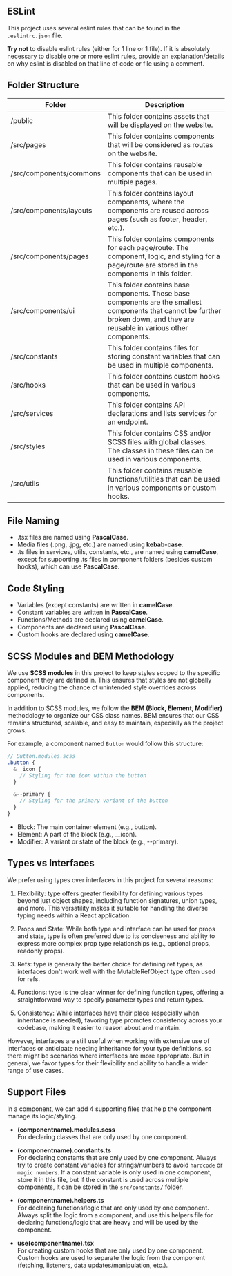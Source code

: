 ## ESLint

This project uses several eslint rules that can be found in the `.eslintrc.json` file.<br/>

**Try not** to disable eslint rules (either for 1 line or 1 file). If it is absolutely necessary to disable one or more eslint rules, provide an explanation/details on why eslint is disabled on that line of code or file using a comment.

## Folder Structure

| Folder                  | Description                                                                                                                                                                    |
| ----------------------- | ------------------------------------------------------------------------------------------------------------------------------------------------------------------------------ |
| /public                 | This folder contains assets that will be displayed on the website.                                                                                                             |
| /src/pages              | This folder contains components that will be considered as routes on the website.                                                                                              |
| /src/components/commons | This folder contains reusable components that can be used in multiple pages.                                                                                                   |
| /src/components/layouts | This folder contains layout components, where the components are reused across pages (such as footer, header, etc.).                                                           |
| /src/components/pages   | This folder contains components for each page/route. The component, logic, and styling for a page/route are stored in the components in this folder.                           |
| /src/components/ui      | This folder contains base components. These base components are the smallest components that cannot be further broken down, and they are reusable in various other components. |
| /src/constants          | This folder contains files for storing constant variables that can be used in multiple components.                                                                             |
| /src/hooks              | This folder contains custom hooks that can be used in various components.                                                                                                      |
| /src/services           | This folder contains API declarations and lists services for an endpoint.                                                                                                      |
| /src/styles             | This folder contains CSS and/or SCSS files with global classes. The classes in these files can be used in various components.                                                  |
| /src/utils              | This folder contains reusable functions/utilities that can be used in various components or custom hooks.                                                                      |

## File Naming

- .tsx files are named using **PascalCase**.
- Media files (.png, .jpg, etc.) are named using **kebab-case**.
- .ts files in services, utils, constants, etc., are named using **camelCase**, except for supporting .ts files in component folders (besides custom hooks), which can use **PascalCase**.

## Code Styling

- Variables (except constants) are written in **camelCase**.<br/>
- Constant variables are written in **PascalCase**.<br/>
- Functions/Methods are declared using **camelCase**.<br/>
- Components are declared using **PascalCase**.<br/>
- Custom hooks are declared using **camelCase**.<br/>

## SCSS Modules and BEM Methodology

We use **SCSS modules** in this project to keep styles scoped to the specific component they are defined in. This ensures that styles are not globally applied, reducing the chance of unintended style overrides across components.

In addition to SCSS modules, we follow the **BEM (Block, Element, Modifier)** methodology to organize our CSS class names. BEM ensures that our CSS remains structured, scalable, and easy to maintain, especially as the project grows.

For example, a component named `Button` would follow this structure:

```scss
// Button.modules.scss
.button {
  &__icon {
    // Styling for the icon within the button
  }

  &--primary {
    // Styling for the primary variant of the button
  }
}
```

- Block: The main container element (e.g., button).
- Element: A part of the block (e.g., \_\_icon).
- Modifier: A variant or state of the block (e.g., --primary).

## Types vs Interfaces

We prefer using types over interfaces in this project for several reasons:

1. Flexibility: type offers greater flexibility for defining various types beyond just object shapes, including function signatures, union types, and more. This versatility makes it suitable for handling the diverse typing needs within a React application.

2. Props and State: While both type and interface can be used for props and state, type is often preferred due to its conciseness and ability to express more complex prop type relationships (e.g., optional props, readonly props).

3. Refs: type is generally the better choice for defining ref types, as interfaces don't work well with the MutableRefObject type often used for refs.

4. Functions: type is the clear winner for defining function types, offering a straightforward way to specify parameter types and return types.

5. Consistency: While interfaces have their place (especially when inheritance is needed), favoring type promotes consistency across your codebase, making it easier to reason about and maintain.

However, interfaces are still useful when working with extensive use of interfaces or anticipate needing inheritance for your type definitions, so there might be scenarios where interfaces are more appropriate. But in general, we favor types for their flexibility and ability to handle a wider range of use cases.

## Support Files

In a component, we can add 4 supporting files that help the component manage its logic/styling.

- **(componentname).modules.scss**<br/>
  For declaring classes that are only used by one component.

- **(componentname).constants.ts**<br/>
  For declaring constants that are only used by one component. Always try to create constant variables for strings/numbers to avoid `hardcode` or `magic numbers`. If a constant variable is only used in one component, store it in this file, but if the constant is used across multiple components, it can be stored in the `src/constants/` folder.

- **(componentname).helpers.ts**<br/>
  For declaring functions/logic that are only used by one component. Always split the logic from a component, and use this helpers file for declaring functions/logic that are heavy and will be used by the component.

- **use(componentname).tsx**<br/>
  For creating custom hooks that are only used by one component. Custom hooks are used to separate the logic from the component (fetching, listeners, data updates/manipulation, etc.).
